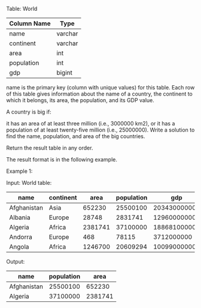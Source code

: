 Table: World


| Column Name | Type    |
|-------------|---------|
| name        | varchar |
| continent   | varchar |
| area        | int     |
| population  | int     |
| gdp         | bigint  |


name is the primary key (column with unique values) for this table.
Each row of this table gives information about the name of a country, the continent to which it belongs, its area, the population, and its GDP value.
 

A country is big if:

it has an area of at least three million (i.e., 3000000 km2), or
it has a population of at least twenty-five million (i.e., 25000000).
Write a solution to find the name, population, and area of the big countries.

Return the result table in any order.

The result format is in the following example.

 

Example 1:

Input: 
World table:

| name        | continent | area    | population | gdp          |
|-------------|-----------|---------|------------|--------------|
| Afghanistan | Asia      | 652230  | 25500100   | 20343000000  |
| Albania     | Europe    | 28748   | 2831741    | 12960000000  |
| Algeria     | Africa    | 2381741 | 37100000   | 188681000000 |
| Andorra     | Europe    | 468     | 78115      | 3712000000   |
| Angola      | Africa    | 1246700 | 20609294   | 100990000000 |

Output: 

| name        | population | area    |
|-------------|------------|---------|
| Afghanistan | 25500100   | 652230  |
| Algeria     | 37100000   | 2381741 |
